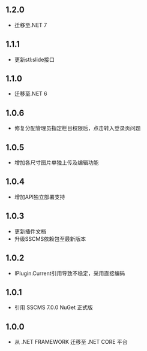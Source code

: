 ## 1.2.0
* 迁移至.NET 7

## 1.1.1
* 更新stl:slide接口

## 1.1.0
* 迁移至.NET 6

## 1.0.6
* 修复分配管理员指定栏目权限后，点击转入登录页问题

## 1.0.5
* 增加各尺寸图片单独上传及编辑功能

## 1.0.4
* 增加API独立部署支持

## 1.0.3
* 更新插件文档
* 升级SSCMS依赖包至最新版本

## 1.0.2
* IPlugin.Current引用导致不稳定，采用直接编码

## 1.0.1
* 引用 SSCMS 7.0.0 NuGet 正式版

## 1.0.0
* 从 .NET FRAMEWORK 迁移至 .NET CORE 平台
